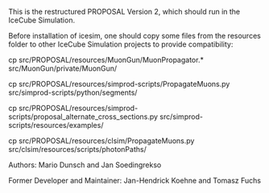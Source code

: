 This is the restructured PROPOSAL Version 2, which should run in the IceCube Simulation.


Before installation of icesim, one should copy some files from the resources folder to other IceCube Simulation projects to provide compatibility:

cp src/PROPOSAL/resources/MuonGun/MuonPropagator.* src/MuonGun/private/MuonGun/

cp src/PROPOSAL/resources/simprod-scripts/PropagateMuons.py src/simprod-scripts/python/segments/

cp src/PROPOSAL/resources/simprod-scripts/proposal_alternate_cross_sections.py src/simprod-scripts/resources/examples/

cp src/PROPOSAL/resources/clsim/PropagateMuons.py src/clsim/resources/scripts/photonPaths/


Authors:
Mario Dunsch
and
Jan Soedingrekso

Former Developer and Maintainer:
Jan-Hendrick Koehne
and
Tomasz Fuchs
